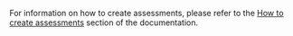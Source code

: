 For information on how to create assessments, please refer to the [How to create assessments](https://codio.com/docs/content/authoring/assessments/) section of the documentation.
